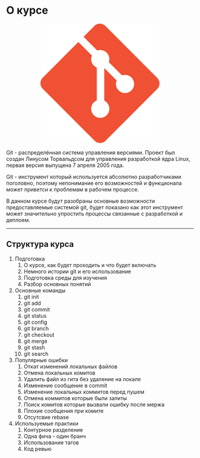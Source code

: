 # О курсе

<p align="center">
  <img width="320px" height="320px" src="git.png" alt="logo"/>
</p>


Git - распределённая система управления версиями. Проект был создан Линусом Торвальдсом для управления разработкой ядра Linux, первая версия выпущена 7 апреля 2005 года.

Git - инструмент который используется абсолютно разработчиками поголовно, поэтому непонимание его возможностей и функционала может приветси к проблемам в рабочем процессе.

В данном курсе будут разобраны основные возможности предоставляемые системой git, будет показано как этот инструмент может значительно упростить процессы связанные с разработкой и деплоем.

---


## Структура курса

1. Подготовка
    1. О курсе, как будет проходить и что будет включать
    1. Немного истории git и его использование
    1. Подготовка среды для изучения
    1. Разбор основных понятий
1. Основные команды
    1. git init
    1. git add
    1. git commit
    1. git status
    1. git config
    1. git branch
    1. git checkout
    1. git merge
    1. git stash
    1. git search
1. Популярные ошибки
    1. Откат изменений локальных файлов
    1. Отмена локальных комитов
    1. Удалить файл из гита без удаление на локале
    1. Изменение сообщение в commit
    1. Изменение локальных коммитов перед пушем
    1. Отмена коммитов которые были залиты
    1. Поиск комитов которые вызвали ошибку после мержа
    1. Плохие сообщения при комите
    1. Отсутсвие rebase
1. Используемые практики
    1. Контурное разделение
    1. Одна фича - один бранч
    1. Использование тагов
    1. Код ревью


<!-- https://javascript.plainenglish.io/7-most-common-git-mistakes-eefdd5a5b0 -->